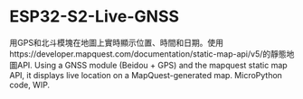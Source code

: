 # ESP32-S2-Live-GNSS

用GPS和北斗模塊在地圖上實時顯示位置、時間和日期。使用https://developer.mapquest.com/documentation/static-map-api/v5/的靜態地圖API.
Using a GNSS module (Beidou + GPS) and the mapquest static map API, it displays live location on a MapQuest-generated map. MicroPython code, WIP.